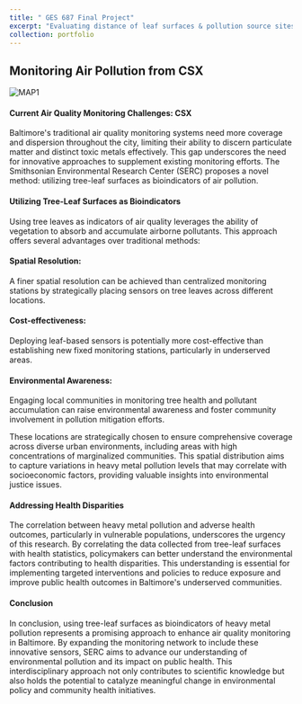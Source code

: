 ```yaml
---
title: " GES 687 Final Project"
excerpt: "Evaluating distance of leaf surfaces & pollution source sites from air sensors <br/><img src='/images/PollutionSourceIncinerator.png' height='50%'>"
collection: portfolio
---
```


## Monitoring Air Pollution from CSX 

![MAP1](/images/SERCSAirSensors2PollutionCSX.png)
#### Current Air Quality Monitoring Challenges: CSX

Baltimore's traditional air quality monitoring systems need more coverage and dispersion throughout the city, limiting their ability to discern particulate matter and distinct toxic metals effectively. This gap underscores the need for innovative approaches to supplement existing monitoring efforts. The Smithsonian Environmental Research Center (SERC) proposes a novel method: utilizing tree-leaf surfaces as bioindicators of air pollution.

#### Utilizing Tree-Leaf Surfaces as Bioindicators

Using tree leaves as indicators of air quality leverages the ability of vegetation to absorb and accumulate airborne pollutants. This approach offers several advantages over traditional methods:

#### Spatial Resolution: 

A finer spatial resolution can be achieved than centralized monitoring stations by strategically placing sensors on tree leaves across different locations.

#### Cost-effectiveness: 

Deploying leaf-based sensors is potentially more cost-effective than establishing new fixed monitoring stations, particularly in underserved areas.

#### Environmental Awareness: 

Engaging local communities in monitoring tree health and pollutant accumulation can raise environmental awareness and foster community involvement in pollution mitigation efforts.

These locations are strategically chosen to ensure comprehensive coverage across diverse urban environments, including areas with high concentrations of marginalized communities. This spatial distribution aims to capture variations in heavy metal pollution levels that may correlate with socioeconomic factors, providing valuable insights into environmental justice issues.

#### Addressing Health Disparities

The correlation between heavy metal pollution and adverse health outcomes, particularly in vulnerable populations, underscores the urgency of this research. By correlating the data collected from tree-leaf surfaces with health statistics, policymakers can better understand the environmental factors contributing to health disparities. This understanding is essential for implementing targeted interventions and policies to reduce exposure and improve public health outcomes in Baltimore's underserved communities.

#### Conclusion

In conclusion, using tree-leaf surfaces as bioindicators of heavy metal pollution represents a promising approach to enhance air quality monitoring in Baltimore. By expanding the monitoring network to include these innovative sensors, SERC aims to advance our understanding of environmental pollution and its impact on public health. This interdisciplinary approach not only contributes to scientific knowledge but also holds the potential to catalyze meaningful change in environmental policy and community health initiatives.

